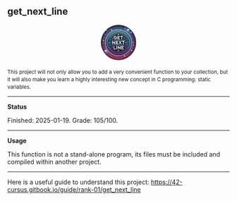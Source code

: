 get_next_line
-------

<p align="center">
  <a href="https://github.com/Albertoocbs/get_next_line">
    <img src="https://github.com/Albertoocbs/get_next_line/blob/master/get_next_line_circular.png" width="80"/>
  </a>
</p>


<small>This project will not only allow you to add a very convenient function to your collection, but it will also make you learn a highly interesting new concept in C programming: static variables.</small>

---
**Status**

Finished: 2025-01-19. Grade: 105/100.

-------
**Usage**

This function is not a stand-alone program, its files must be included and compiled within another project.


-------

Here is a useful guide to understand this project: https://42-cursus.gitbook.io/guide/rank-01/get_next_line

